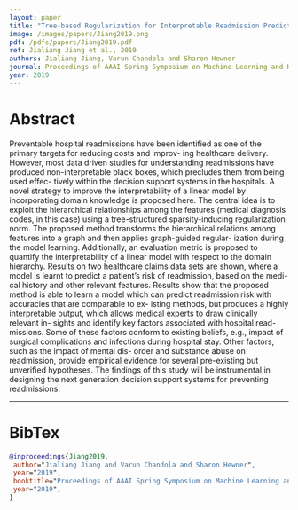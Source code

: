 ```yaml
---
layout: paper
title: "Tree-based Regularization for Interpretable Readmission Prediction"
image: /images/papers/Jiang2019.png
pdf: /pdfs/papers/Jiang2019.pdf
ref: Jialiang Jiang et al., 2019
authors: Jialiang Jiang, Varun Chandola and Sharon Hewner
journal: Proceedings of AAAI Spring Symposium on Machine Learning and Knowledge Engineering (AAAI-MAKE)
year: 2019
---
```


# Abstract

Preventable hospital readmissions have been identified as one of the primary targets for reducing costs and improv- ing healthcare delivery. However, most data driven studies for understanding readmissions have produced non-interpretable black boxes, which precludes them from being used effec- tively within the decision support systems in the hospitals. A novel strategy to improve the interpretability of a linear model by incorporating domain knowledge is proposed here. The central idea is to exploit the hierarchical relationships among the features (medical diagnosis codes, in this case) using a tree-structured sparsity-inducing regularization norm. The proposed method transforms the hierarchical relations among features into a graph and then applies graph-guided regular- ization during the model learning. Additionally, an evaluation metric is proposed to quantify the interpretability of a linear model with respect to the domain hierarchy. Results on two healthcare claims data sets are shown, where a model is learnt to predict a patient’s risk of readmission, based on the medi- cal history and other relevant features. Results show that the proposed method is able to learn a model which can predict readmission risk with accuracies that are comparable to ex- isting methods, but produces a highly interpretable output, which allows medical experts to draw clinically relevant in- sights and identify key factors associated with hospital read- missions. Some of these factors conform to existing beliefs, e.g., impact of surgical complications and infections during hospital stay. Other factors, such as the impact of mental dis- order and substance abuse on readmission, provide empirical evidence for several pre-existing but unverified hypotheses. The findings of this study will be instrumental in designing the next generation decision support systems for preventing readmissions.

---

# BibTex

```bibtex
@inproceedings{Jiang2019,
 author="Jialiang Jiang and Varun Chandola and Sharon Hewner",
 year="2019",
 booktitle="Proceedings of AAAI Spring Symposium on Machine Learning and Knowledge Engineering (AAAI-MAKE)",
 year="2019",
}
```
